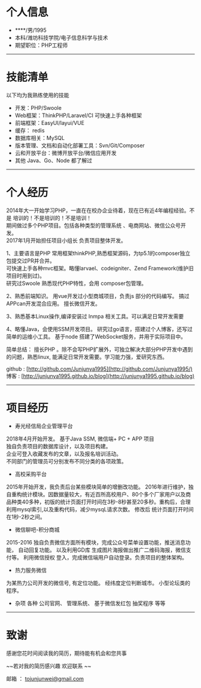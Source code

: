 # 个人信息
-  ****/男/1995
- 本科/潍坊科技学院/电子信息科学与技术
- 期望职位：PHP工程师

-------

# 技能清单
以下均为我熟练使用的技能
- 开发：PHP/Swoole
- Web框架：ThinkPHP/Laravel/CI 可快速上手各种框架
- 前端框架：EasyUI/layui/VUE   
- 缓存： redis  
- 数据库相关：MySQL
- 版本管理、文档和自动化部署工具：Svn/Git/Composer
- 云和开放平台：微博开放平台/微信应用开发
- 其他 Java、Go、Node 都了解过

-------

# 个人经历
2014年大一开始学习PHP，一直在在校办企业待着，现在已有近4年编程经验。不是
培训的！不是培训的！不是培训！   
期间做过多个PHP项目。包括各种类型的管理系统 、电商网站、微信公众号开发。  
2017年1月开始担任项目小组长 负责项目整体开发。 　

1、主要语言是PHP 常用框架thinkPHP,熟悉框架源码，为tp5.1的composer独立包提交过PR并合并。   
可快速上手各种mvc框架。略懂larvael、codeigniter、Zend Framework(维护旧项目时用到过)。  
研究过Swoole 熟悉现代PHP特性，会用 composer包管理。

2、熟悉前端知识。 用vue开发过小型商城项目，负责js 部分的代码编写。 搞过
APPcan开发混合应用。 擅长微信开发。

3、熟悉基本Linux操作,编译安装过 lnmpa 相关工具。可以满足日常开发需要

4、略懂Java，会使用SSM开发项目。 研究过go语言，搭建过个人博客，还写过简单的运维小工具。
基于node 搭建了WebSocket服务，并用于实际项目中。

简单总结： 擅长PHP 。除不会写PHP扩展外，可独立解决大部分PHP开发中遇到
的问题，熟悉linux, 能满足日常开发需要。学习能力强，爱研究东西。
  
github : [http://github.com/Junjunya1995](http://github.com/Junjunya1995/)  
博客   : [http://junjunya1995.github.io/blog](http://junjunya1995.github.io/blog)
  
-------

# 项目经历

- 寿光经信局企业管理平台
 
2018年4月开始开发。 基于Java SSM,  微信端+ PC + APP 项目  
独自负责项目的数据库设计，以及项目构建。  
企业可登入收藏发布的文章，以及报名培训活动。  
不同部门的管理员可分别发布不同分类的各项政策。   

- 高校采购平台

2015年开始开发，我负责后台某些模块简单的增删改功能。
2016年进行维护，独自重构统计模块。因数据量较大，有近百所高校用户、80个多个厂家用户以及商品种类40多种，初版的统计页面打开时间在3秒-8秒甚至20多秒。重构后，合理利用mysql索引,以及重构代码，减少mysqL请求次数。 修改后 统计页面打开时间在1秒-2秒之间。

- 微信聊吧-积分商城
 
2015-2016 独自负责微信方面所有模块，完成公众号菜单设置功能，推送消息功
能， 自动回复功能。 以及利用GD库 生成图片海报做出推广二维码海报，微信支
付等。 利用微信授权 登入，完成微信端用户自动登录。负责项目的整体架构。

- 热力服务微信

为某热力公司开发的微信号, 有定位功能。 经纬度定位判断城市。 小型论坛类的程序。  

- 杂项
各种 公司官网、 管理系统、 基于微信发红包 抽奖程序  等等


--------
# 致谢

感谢您花时间阅读我的简历，期待能有机会和您共事

~~若对我的简历感兴趣 欢迎联系 ~~

 邮箱 ： tojunjunwei@gmail.com

